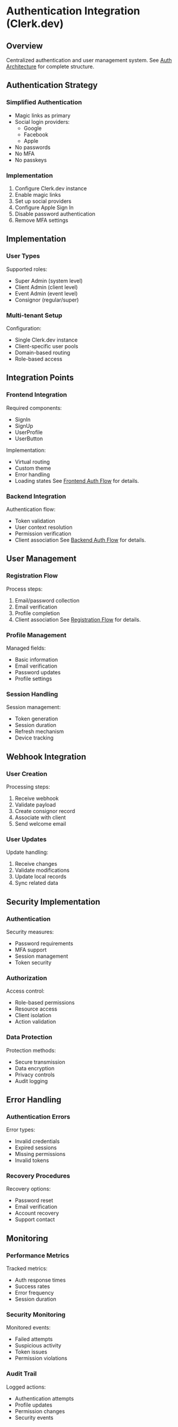 # Authentication Integration (Clerk.dev)

## Overview
Centralized authentication and user management system. See [Auth Architecture](../../diagrams/auth-architecture.mmd) for complete structure.

## Authentication Strategy

### Simplified Authentication
- Magic links as primary
- Social login providers:
  - Google
  - Facebook
  - Apple
- No passwords
- No MFA
- No passkeys

### Implementation
1. Configure Clerk.dev instance
2. Enable magic links
3. Set up social providers
4. Configure Apple Sign In
5. Disable password authentication
6. Remove MFA settings

## Implementation

### User Types
Supported roles:
- Super Admin (system level)
- Client Admin (client level)
- Event Admin (event level)
- Consignor (regular/super)

### Multi-tenant Setup
Configuration:
- Single Clerk.dev instance
- Client-specific user pools
- Domain-based routing
- Role-based access

## Integration Points

### Frontend Integration
Required components:
- SignIn
- SignUp
- UserProfile
- UserButton

Implementation:
- Virtual routing
- Custom theme
- Error handling
- Loading states
See [Frontend Auth Flow](../../diagrams/flows/auth-flow.mmd) for details.

### Backend Integration
Authentication flow:
- Token validation
- User context resolution
- Permission verification
- Client association
See [Backend Auth Flow](../../diagrams/flows/auth-flow.mmd) for details.

## User Management

### Registration Flow
Process steps:
1. Email/password collection
2. Email verification
3. Profile completion
4. Client association
See [Registration Flow](../../diagrams/flows/auth-flow.mmd) for details.

### Profile Management
Managed fields:
- Basic information
- Email verification
- Password updates
- Profile settings

### Session Handling
Session management:
- Token generation
- Session duration
- Refresh mechanism
- Device tracking

## Webhook Integration

### User Creation
Processing steps:
1. Receive webhook
2. Validate payload
3. Create consignor record
4. Associate with client
5. Send welcome email

### User Updates
Update handling:
1. Receive changes
2. Validate modifications
3. Update local records
4. Sync related data

## Security Implementation

### Authentication
Security measures:
- Password requirements
- MFA support
- Session management
- Token security

### Authorization
Access control:
- Role-based permissions
- Resource access
- Client isolation
- Action validation

### Data Protection
Protection methods:
- Secure transmission
- Data encryption
- Privacy controls
- Audit logging

## Error Handling

### Authentication Errors
Error types:
- Invalid credentials
- Expired sessions
- Missing permissions
- Invalid tokens

### Recovery Procedures
Recovery options:
- Password reset
- Email verification
- Account recovery
- Support contact

## Monitoring

### Performance Metrics
Tracked metrics:
- Auth response times
- Success rates
- Error frequency
- Session duration

### Security Monitoring
Monitored events:
- Failed attempts
- Suspicious activity
- Token issues
- Permission violations

### Audit Trail
Logged actions:
- Authentication attempts
- Profile updates
- Permission changes
- Security events
